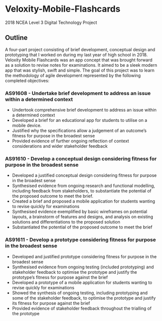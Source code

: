 # Veloxity-Mobile-Flashcards
2018 NCEA Level 3 Digital Technology Project

## Outline
A four-part project consisting of brief development, conceptual design and prototyping that I worked on during my last year of high school in 2018.
Veloxity Mobile Flashcards was an app concept that was brought forward as a solution to revise notes for examinations.
It aimed to be a sleek modern app that was stylish, swift and simple. 
The goal of this project was to learn the methodology of agile development represented by the following completed objectives: 

### AS91608 - Undertake brief development to address an issue within a determined context
- Undertook comprehensive brief development to address an issue within a determined context
- Developed a brief for an educational app for students to utilise on a mobile device.
- Justified why the specifications allow a judgement of an outcome’s fitness for purpose in the broadest sense
- Provided evidence of further ongoing reflection of context considerations and wider stakeholder feedback

### AS91610 - Develop a conceptual design considering fitness for purpose in the broadest sense
- Developed a justified conceptual design considering fitness for purpose in the broadest sense
- Synthesised evidence from ongoing research and functional modelling, including feedback from stakeholders, to substantiate the potential of the proposed outcome to meet the brief.
- Created a brief and proposed a mobile application for students wanting to revise quickly for examinations
- Synthesised evidence exemplified by basic wireframes on potential layouts, a brainstorm of features and designs, and analysis on existing solutions and differentiations to the proposed solution
- Substantiated the potential of the proposed outcome to meet the brief

### AS91611 - Develop a prototype considering fitness for purpose in the broadest sense
- Developed and justified prototype considering fitness for purpose in the broadest sense
- Synthesised evidence from ongoing testing (included prototyping) and stakeholder feedback to optimise the prototype and justify the prototype’s fitness for purpose against the     brief
- Developed a prototype of a mobile application for students wanting to revise quickly for examinations
- Showed the synthesis of ongoing testing, including prototyping and some of the stakeholder feedback, to optimise the prototype and justify its fitness for purpose against the     brief
- Provided evidence of stakeholder feedback throughout the trialling of the prototype

